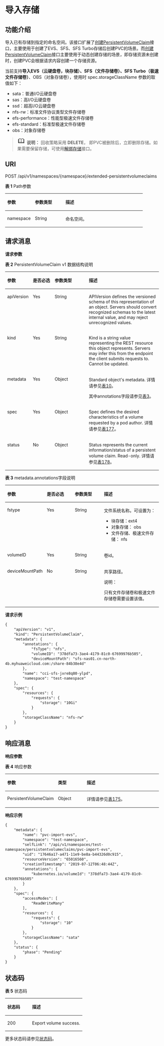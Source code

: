 # 导入存储<a name="cci_02_2021"></a>

## 功能介绍<a name="section24111608"></a>

导入已有存储到指定的命名空间。该接口扩展了[创建PersistentVolumeClaim](创建PersistentVolumeClaim.md)接口，主要使用于创建了EVS、SFS、SFS Turbo存储后创建PVC的场景。而[创建PersistentVolumeClaim](创建PersistentVolumeClaim.md)接口主要使用于动态创建存储的场景，即存储资源未创建时，创建PVC会根据请求内容创建一个存储资源。

当前支持**导入EVS（云硬盘卷，块存储）、SFS（文件存储卷）、SFS Turbo（极速文件存储卷）**、OBS（对象存储卷），使用时 spec.storageClassName 参数的取值如下：

-   sata：普通I/O云硬盘卷
-   sas：高I/O云硬盘卷
-   ssd：超高I/O云硬盘卷
-   nfs-rw：标准文件协议类型文件存储卷
-   efs-performance：性能型极速文件存储卷
-   efs-standard：标准型极速文件存储卷
-   obs：对象存储卷

>![](public_sys-resources/icon-note.gif) **说明：** 
>回收策略采用  **DELETE**， 即PVC被删除后，立即删除存储。如果需要保留存储，可使用[解绑存储](解绑存储.md)接口。

## URI<a name="section15677883"></a>

POST /api/v1/namespaces/\{namespace\}/extended-persistentvolumeclaims

**表 1**  Path参数

<a name="table5432205"></a>
<table><thead align="left"><tr id="row1927776"><th class="cellrowborder" valign="top" width="20.09%" id="mcps1.2.4.1.1"><p id="p21932166"><a name="p21932166"></a><a name="p21932166"></a>参数</p>
</th>
<th class="cellrowborder" valign="top" width="22.220000000000002%" id="mcps1.2.4.1.2"><p id="p1891094219478"><a name="p1891094219478"></a><a name="p1891094219478"></a>参数类型</p>
</th>
<th class="cellrowborder" valign="top" width="57.69%" id="mcps1.2.4.1.3"><p id="p15537542"><a name="p15537542"></a><a name="p15537542"></a>描述</p>
</th>
</tr>
</thead>
<tbody><tr id="row50581426"><td class="cellrowborder" valign="top" width="20.09%" headers="mcps1.2.4.1.1 "><p id="p3454809"><a name="p3454809"></a><a name="p3454809"></a>namespace</p>
</td>
<td class="cellrowborder" valign="top" width="22.220000000000002%" headers="mcps1.2.4.1.2 "><p id="p19910542114715"><a name="p19910542114715"></a><a name="p19910542114715"></a>String</p>
</td>
<td class="cellrowborder" valign="top" width="57.69%" headers="mcps1.2.4.1.3 "><p id="p51319614"><a name="p51319614"></a><a name="p51319614"></a>命名空间。</p>
</td>
</tr>
</tbody>
</table>

## 请求消息<a name="section6883221"></a>

**请求参数**

**表 2**  PersistentVolumeClaim v1 数据结构说明

<a name="table22820469"></a>
<table><thead align="left"><tr id="row50198296"><th class="cellrowborder" valign="top" width="16.65166516651665%" id="mcps1.2.5.1.1"><p id="p39530145"><a name="p39530145"></a><a name="p39530145"></a>参数</p>
</th>
<th class="cellrowborder" valign="top" width="14.221422142214221%" id="mcps1.2.5.1.2"><p id="p446413792411"><a name="p446413792411"></a><a name="p446413792411"></a>是否必选</p>
</th>
<th class="cellrowborder" valign="top" width="22.182218221822183%" id="mcps1.2.5.1.3"><p id="p47825138"><a name="p47825138"></a><a name="p47825138"></a>参数类型</p>
</th>
<th class="cellrowborder" valign="top" width="46.944694469446944%" id="mcps1.2.5.1.4"><p id="p48630964"><a name="p48630964"></a><a name="p48630964"></a>描述</p>
</th>
</tr>
</thead>
<tbody><tr id="row46793998"><td class="cellrowborder" valign="top" width="16.65166516651665%" headers="mcps1.2.5.1.1 "><p id="p32217513"><a name="p32217513"></a><a name="p32217513"></a>apiVersion</p>
</td>
<td class="cellrowborder" valign="top" width="14.221422142214221%" headers="mcps1.2.5.1.2 "><p id="p9616241201"><a name="p9616241201"></a><a name="p9616241201"></a>Yes</p>
</td>
<td class="cellrowborder" valign="top" width="22.182218221822183%" headers="mcps1.2.5.1.3 "><p id="p59481773"><a name="p59481773"></a><a name="p59481773"></a>String</p>
</td>
<td class="cellrowborder" valign="top" width="46.944694469446944%" headers="mcps1.2.5.1.4 "><p id="p53294272"><a name="p53294272"></a><a name="p53294272"></a>APIVersion defines the versioned schema of this representation of an object. Servers should convert recognized schemas to the latest internal value, and may reject unrecognized values.</p>
</td>
</tr>
<tr id="row9886408"><td class="cellrowborder" valign="top" width="16.65166516651665%" headers="mcps1.2.5.1.1 "><p id="p62601592"><a name="p62601592"></a><a name="p62601592"></a>kind</p>
</td>
<td class="cellrowborder" valign="top" width="14.221422142214221%" headers="mcps1.2.5.1.2 "><p id="p109632419200"><a name="p109632419200"></a><a name="p109632419200"></a>Yes</p>
</td>
<td class="cellrowborder" valign="top" width="22.182218221822183%" headers="mcps1.2.5.1.3 "><p id="p37564172"><a name="p37564172"></a><a name="p37564172"></a>String</p>
</td>
<td class="cellrowborder" valign="top" width="46.944694469446944%" headers="mcps1.2.5.1.4 "><p id="p22799085"><a name="p22799085"></a><a name="p22799085"></a>Kind is a string value representing the REST resource this object represents. Servers may infer this from the endpoint the client submits requests to. Cannot be updated.</p>
</td>
</tr>
<tr id="row3865173"><td class="cellrowborder" valign="top" width="16.65166516651665%" headers="mcps1.2.5.1.1 "><p id="p44643603"><a name="p44643603"></a><a name="p44643603"></a>metadata</p>
</td>
<td class="cellrowborder" valign="top" width="14.221422142214221%" headers="mcps1.2.5.1.2 "><p id="p1010252462017"><a name="p1010252462017"></a><a name="p1010252462017"></a>Yes</p>
</td>
<td class="cellrowborder" valign="top" width="22.182218221822183%" headers="mcps1.2.5.1.3 "><p id="p146251635115015"><a name="p146251635115015"></a><a name="p146251635115015"></a>Object</p>
</td>
<td class="cellrowborder" valign="top" width="46.944694469446944%" headers="mcps1.2.5.1.4 "><p id="p6709154811198"><a name="p6709154811198"></a><a name="p6709154811198"></a>Standard object's metadata. 详情请参见<a href="数据结构.md#zh-cn_topic_0079614925_table47756489">表10</a>。</p>
<p id="p43603258"><a name="p43603258"></a><a name="p43603258"></a>其中annotations字段请参见<a href="#table759162211124">表3</a>。</p>
</td>
</tr>
<tr id="row56885004"><td class="cellrowborder" valign="top" width="16.65166516651665%" headers="mcps1.2.5.1.1 "><p id="p44282627"><a name="p44282627"></a><a name="p44282627"></a>spec</p>
</td>
<td class="cellrowborder" valign="top" width="14.221422142214221%" headers="mcps1.2.5.1.2 "><p id="p9106202432017"><a name="p9106202432017"></a><a name="p9106202432017"></a>Yes</p>
</td>
<td class="cellrowborder" valign="top" width="22.182218221822183%" headers="mcps1.2.5.1.3 "><p id="p20158943145017"><a name="p20158943145017"></a><a name="p20158943145017"></a>Object</p>
</td>
<td class="cellrowborder" valign="top" width="46.944694469446944%" headers="mcps1.2.5.1.4 "><p id="p15114764"><a name="p15114764"></a><a name="p15114764"></a>Spec defines the desired characteristics of a volume requested by a pod author. 详情请参见<a href="数据结构.md#table31902563">表177</a>。</p>
</td>
</tr>
<tr id="row1815156"><td class="cellrowborder" valign="top" width="16.65166516651665%" headers="mcps1.2.5.1.1 "><p id="p12809933"><a name="p12809933"></a><a name="p12809933"></a>status</p>
</td>
<td class="cellrowborder" valign="top" width="14.221422142214221%" headers="mcps1.2.5.1.2 "><p id="p74641537192414"><a name="p74641537192414"></a><a name="p74641537192414"></a>No</p>
</td>
<td class="cellrowborder" valign="top" width="22.182218221822183%" headers="mcps1.2.5.1.3 "><p id="p21723434502"><a name="p21723434502"></a><a name="p21723434502"></a>Object</p>
</td>
<td class="cellrowborder" valign="top" width="46.944694469446944%" headers="mcps1.2.5.1.4 "><p id="p29755367"><a name="p29755367"></a><a name="p29755367"></a>Status represents the current information/status of a persistent volume claim. Read-only. 详情请参见<a href="数据结构.md#table29397739">表178</a>。</p>
</td>
</tr>
</tbody>
</table>

**表 3**  metadata.annotations字段说明

<a name="table759162211124"></a>
<table><thead align="left"><tr id="row0591622101219"><th class="cellrowborder" valign="top" width="21.8%" id="mcps1.2.5.1.1"><p id="p1975132291213"><a name="p1975132291213"></a><a name="p1975132291213"></a>参数</p>
</th>
<th class="cellrowborder" valign="top" width="19.17%" id="mcps1.2.5.1.2"><p id="p37532219121"><a name="p37532219121"></a><a name="p37532219121"></a>是否必选</p>
</th>
<th class="cellrowborder" valign="top" width="19.73%" id="mcps1.2.5.1.3"><p id="p87522211129"><a name="p87522211129"></a><a name="p87522211129"></a>参数类型</p>
</th>
<th class="cellrowborder" valign="top" width="39.300000000000004%" id="mcps1.2.5.1.4"><p id="p1075142218127"><a name="p1075142218127"></a><a name="p1075142218127"></a>描述</p>
</th>
</tr>
</thead>
<tbody><tr id="row13751122161210"><td class="cellrowborder" valign="top" width="21.8%" headers="mcps1.2.5.1.1 "><p id="p1378182562018"><a name="p1378182562018"></a><a name="p1378182562018"></a>fstype</p>
</td>
<td class="cellrowborder" valign="top" width="19.17%" headers="mcps1.2.5.1.2 "><p id="p177562211129"><a name="p177562211129"></a><a name="p177562211129"></a>Yes</p>
</td>
<td class="cellrowborder" valign="top" width="19.73%" headers="mcps1.2.5.1.3 "><p id="p19751022111211"><a name="p19751022111211"></a><a name="p19751022111211"></a>String</p>
</td>
<td class="cellrowborder" valign="top" width="39.300000000000004%" headers="mcps1.2.5.1.4 "><p id="p16631105862516"><a name="p16631105862516"></a><a name="p16631105862516"></a>文件系统名称。可设置为：</p>
<a name="ul164471389236"></a><a name="ul164471389236"></a><ul id="ul164471389236"><li>块存储：ext4</li><li>对象存储： obs</li><li>文件存储、极速文件存储： nfs</li></ul>
</td>
</tr>
<tr id="row489231161517"><td class="cellrowborder" valign="top" width="21.8%" headers="mcps1.2.5.1.1 "><p id="p5741525172013"><a name="p5741525172013"></a><a name="p5741525172013"></a>volumeID</p>
</td>
<td class="cellrowborder" valign="top" width="19.17%" headers="mcps1.2.5.1.2 "><p id="p1089371113154"><a name="p1089371113154"></a><a name="p1089371113154"></a>Yes</p>
</td>
<td class="cellrowborder" valign="top" width="19.73%" headers="mcps1.2.5.1.3 "><p id="p6893171121510"><a name="p6893171121510"></a><a name="p6893171121510"></a>String</p>
</td>
<td class="cellrowborder" valign="top" width="39.300000000000004%" headers="mcps1.2.5.1.4 "><p id="p860182610204"><a name="p860182610204"></a><a name="p860182610204"></a>卷id。</p>
</td>
</tr>
<tr id="row191981047152018"><td class="cellrowborder" valign="top" width="21.8%" headers="mcps1.2.5.1.1 "><p id="p31991479205"><a name="p31991479205"></a><a name="p31991479205"></a>deviceMountPath</p>
</td>
<td class="cellrowborder" valign="top" width="19.17%" headers="mcps1.2.5.1.2 "><p id="p31991647122012"><a name="p31991647122012"></a><a name="p31991647122012"></a>No</p>
</td>
<td class="cellrowborder" valign="top" width="19.73%" headers="mcps1.2.5.1.3 "><p id="p12199047152010"><a name="p12199047152010"></a><a name="p12199047152010"></a>String</p>
</td>
<td class="cellrowborder" valign="top" width="39.300000000000004%" headers="mcps1.2.5.1.4 "><p id="p919964762010"><a name="p919964762010"></a><a name="p919964762010"></a>共享路径。</p>
<div class="note" id="note152214277322"><a name="note152214277322"></a><a name="note152214277322"></a><span class="notetitle"> 说明： </span><div class="notebody"><p id="p18238279328"><a name="p18238279328"></a><a name="p18238279328"></a>只有文件存储卷和极速文件存储卷需要设置该值。</p>
</div></div>
</td>
</tr>
</tbody>
</table>

**请求示例**

```
{
    "apiVersion": "v1",
    "kind": "PersistentVolumeClaim",
    "metadata": {
        "annotations": {
            "fsType": "nfs",
            "volumeID": "378dfa73-3ae4-4179-81c0-67699976b505",
            "deviceMountPath": "sfs-nas01.cn-north-4b.myhuaweicloud.com:/share-84b38e4d"
        },
        "name": "cci-sfs-jxre8q80-ylpd",
        "namespace": "test-namespace"
    },
    "spec": {
        "resources": {
            "requests": {
                "storage": "10Gi"
            }
        },
        "storageClassName": "nfs-rw"
    }
}
```

## 响应消息<a name="section61948991"></a>

**响应参数**

**表 4**  响应参数

<a name="table16490914"></a>
<table><thead align="left"><tr id="row66898905"><th class="cellrowborder" valign="top" width="25%" id="mcps1.2.4.1.1"><p id="p50102218"><a name="p50102218"></a><a name="p50102218"></a>参数</p>
</th>
<th class="cellrowborder" valign="top" width="20%" id="mcps1.2.4.1.2"><p id="p31747823"><a name="p31747823"></a><a name="p31747823"></a>类型</p>
</th>
<th class="cellrowborder" valign="top" width="55.00000000000001%" id="mcps1.2.4.1.3"><p id="p21436848"><a name="p21436848"></a><a name="p21436848"></a>描述</p>
</th>
</tr>
</thead>
<tbody><tr id="row58663159"><td class="cellrowborder" valign="top" width="25%" headers="mcps1.2.4.1.1 "><p id="p54095401"><a name="p54095401"></a><a name="p54095401"></a>PersistentVolumeClaim</p>
</td>
<td class="cellrowborder" valign="top" width="20%" headers="mcps1.2.4.1.2 "><p id="p169021628195119"><a name="p169021628195119"></a><a name="p169021628195119"></a>Object</p>
</td>
<td class="cellrowborder" valign="top" width="55.00000000000001%" headers="mcps1.2.4.1.3 "><p id="p48257652"><a name="p48257652"></a><a name="p48257652"></a>详情请参见<a href="数据结构.md#table37685299">表175</a>。</p>
</td>
</tr>
</tbody>
</table>

**响应示例**

```
{
    "metadata": {
        "name": "pvc-import-evs",
        "namespace": "test-namespace",
        "selfLink": "/api/v1/namespaces/test-namespace/persistentvolumeclaims/pvc-import-evs",
        "uid": "17646a17-a471-11e9-be8a-b44326d0c915",
        "resourceVersion": "65016560",
        "creationTimestamp": "2019-07-12T06:48:44Z",
        "annotations": {
            "kubernetes.io/volumeId": "378dfa73-3ae4-4179-81c0-67699976b505"
        }
    },
    "spec": {
        "accessModes": [
            "ReadWriteMany"
        ],
        "resources": {
            "requests": {
                "storage": "10"
            }
        },
        "storageClassName": "sata"
    },
    "status": {
        "phase": "Pending"
    }
}
```

## 状态码<a name="section20670010"></a>

**表 5**  状态码

<a name="table29105235"></a>
<table><thead align="left"><tr id="row61566768"><th class="cellrowborder" valign="top" width="32.29%" id="mcps1.2.3.1.1"><p id="p20852350"><a name="p20852350"></a><a name="p20852350"></a>状态码</p>
</th>
<th class="cellrowborder" valign="top" width="67.71000000000001%" id="mcps1.2.3.1.2"><p id="p11318800"><a name="p11318800"></a><a name="p11318800"></a>描述</p>
</th>
</tr>
</thead>
<tbody><tr id="row44407631"><td class="cellrowborder" valign="top" width="32.29%" headers="mcps1.2.3.1.1 "><p id="p40248354"><a name="p40248354"></a><a name="p40248354"></a>200</p>
</td>
<td class="cellrowborder" valign="top" width="67.71000000000001%" headers="mcps1.2.3.1.2 "><p id="p38891250"><a name="p38891250"></a><a name="p38891250"></a>Export volume success.</p>
</td>
</tr>
</tbody>
</table>

更多状态码请参见[状态码](状态码.md)。

